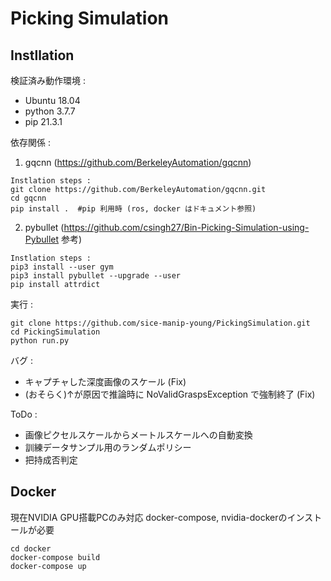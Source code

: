 # Picking Simulation
## Instllation
検証済み動作環境 :
* Ubuntu 18.04
* python 3.7.7
* pip 21.3.1

依存関係 :  
1. gqcnn (https://github.com/BerkeleyAutomation/gqcnn)
```
Instlation steps :
git clone https://github.com/BerkeleyAutomation/gqcnn.git
cd gqcnn
pip install .  #pip 利用時 (ros, docker はドキュメント参照)
```  
2. pybullet (https://github.com/csingh27/Bin-Picking-Simulation-using-Pybullet 参考)
```
Instlation steps :
pip3 install --user gym  
pip3 install pybullet --upgrade --user
pip install attrdict
```  

実行 :
```
git clone https://github.com/sice-manip-young/PickingSimulation.git
cd PickingSimulation
python run.py
``` 

バグ :
* キャプチャした深度画像のスケール (Fix)
* (おそらく)↑が原因で推論時に NoValidGraspsException で強制終了 (Fix)

ToDo :
* 画像ピクセルスケールからメートルスケールへの自動変換
* 訓練データサンプル用のランダムポリシー
* 把持成否判定


## Docker
現在NVIDIA GPU搭載PCのみ対応
docker-compose, nvidia-dockerのインストールが必要
```
cd docker
docker-compose build
docker-compose up
```  
